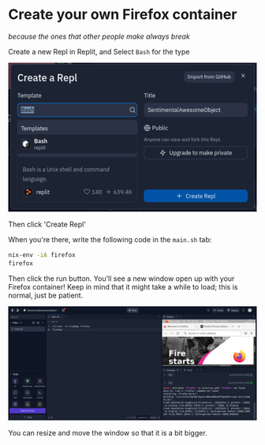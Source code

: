 # Create your own Firefox container
_because the ones that other people make always break_

Create a new Repl in Replit, and Select `Bash` for the type

![Bash Repl](./bash_repl.png)

Then click 'Create Repl'

When you're there, write the following code in the `main.sh` tab:
```bash
nix-env -iA firefox
firefox
```

Then click the run button.
You'll see a new window open up with your Firefox container!
Keep in mind that it might take a while to load; this is normal, just be patient.

![Firefox Window](./firefox.png)

You can resize and move the window so that it is a bit bigger.
